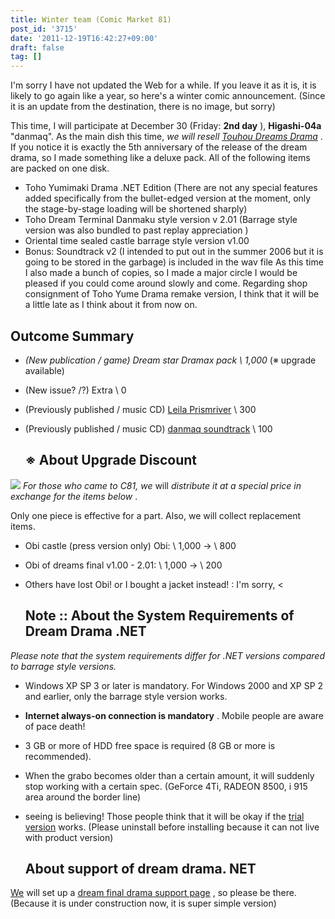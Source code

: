```yaml
---
title: Winter team (Comic Market 81)
post_id: '3715'
date: '2011-12-19T16:42:27+09:00'
draft: false
tag: []
---
```


I'm sorry I have not updated the Web for a while. If you leave it as it is, it is likely to go again like a year, so here's a winter comic announcement. (Since it is an update from the destination, there is no image, but sorry)

This time, I will participate at December 30 (Friday: **2nd day** ), **Higashi-04a** "danmaq". As the main dish this time, _we will resell [Touhou Dreams Drama](/!/thC/)_ . If you notice it is exactly the 5th anniversary of the release of the dream drama, so I made something like a deluxe pack. All of the following items are packed on one disk.

*   Toho Yumimaki Drama .NET Edition (There are not any special features added specifically from the bullet-edged version at the moment, only the stage-by-stage loading will be shortened sharply)
*   Toho Dream Terminal Danmaku style version v 2.01 (Barrage style version was also bundled to past replay appreciation <pre-architectural>)
*   Oriental time sealed castle barrage style version v1.00
*   Bonus: Soundtrack v2 (I intended to put out in the summer 2006 but it is going to be stored in the garbage) is included in the wav file As this time I also made a bunch of copies, so I made a major circle I would be pleased if you could come around slowly and come. Regarding shop consignment of Toho Yume Drama remake version, I think that it will be a little late as I think about it from now on.

## Outcome Summary

*   _(New publication / game) Dream star Dramax pack \ 1,000_ (※ upgrade available)
*   (New issue? /?) Extra \ 0
*   (Previously published / music CD) [Leila Prismriver](/!/leila/) \ 300
*   (Previously published / music CD) [danmaq soundtrack](/!/dst/) \ 100
    
    ## ※ About Upgrade Discount
    

![](https://danmaq.com/!/thC/cap_s.jpg) _For those who came to C81, we_ will _distribute it at a special price in exchange for the items below_ .

Only one piece is effective for a part. Also, we will collect replacement items.

*   Obi castle (press version only) Obi: \ 1,000 → \ 800
*   Obi of dreams final v1.00 - 2.01: \ 1,000 → \ 200
*   Others have lost Obi! or I bought a jacket instead! : I'm sorry, <
    
    ## Note :: About the System Requirements of Dream Drama .NET
    

_Please note that the system requirements differ for .NET versions compared to barrage style versions._

*   Windows XP SP 3 or later is mandatory. For Windows 2000 and XP SP 2 and earlier, only the barrage style version works.
*   **Internet always-on connection is mandatory** . Mobile people are aware of pace death!
*   3 GB or more of HDD free space is required (8 GB or more is recommended).
*   When the grabo becomes older than a certain amount, it will suddenly stop working with a certain spec. (GeForce 4Ti, RADEON 8500, i 915 area around the border line)
*   seeing is believing! Those people think that it will be okay if the [trial version](/!/thC/nph-thC3.0TrGetNightlyBuild.cgi) works. (Please uninstall before installing because it can not live with product version)
    
    ## About support of dream drama. NET
    

[We](/!/thC/support/) will set up a [dream final drama support page](/!/thC/support/) , so please be there. (Because it is under construction now, it is super simple version)